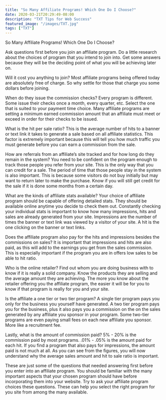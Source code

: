 ```yaml
---
title: "So Many Affiliate Programs! Which One Do I Choose?"
date: 2020-03-21T20:29:49-08:00
description: "TXT Tips for Web Success"
featured_image: "/images/TXT.jpg"
tags: ["TXT"]
---
```


So Many Affiliate Programs! Which One Do I Choose? 

Ask questions first before you join an affiliate program. Do a little research about the choices of program that you intend to join into. Get some answers because they will be the deciding point of what you will be achieving later on. 

Will it cost you anything to join? Most affiliate programs being offered today are absolutely free of charge. So why settle for those that charge you some dollars before joining.

When do they issue the commission checks? Every program is different. Some issue their checks once a month, every quarter, etc. Select the one that is suited to your payment time choice. Many affiliate programs are setting a minimum earned commission amount that an affiliate must meet or exceed in order for their checks to be issued. 

What is the hit per sale ratio? This is the average number of hits to a banner or text link it takes to generate a sale based on all affiliate statistics. This factor is extremely important because this will tell you how much traffic you must generate before you can earn a commission from the sale. 

How are referrals from an affiliate’s site tracked and for how long do they remain in the system? You need to be confident on the program enough to track those people you refer from your site. This is the only way that you can credit for a sale. The period of time that those people stay in the system is also important. This is because some visitors do not buy initially but may want to return later to make the purchase. Know if you will still get credit for the sale if it is done some months from a certain day. 

What are the kinds of affiliate stats available? Your choice of affiliate program should be capable of offering detailed stats. They should be available online anytime you decide to check them out. Constantly checking your individual stats is important to know how many impressions, hits and sales are already generated from your site. Impressions are the number of times the banner or text link was viewed by a visitor of your site. A hit is the one clicking on the banner or text links.

Does the affiliate program also pay for the hits and impressions besides the commissions on sales? It is important that impressions and hits are also paid, as this will add to the earnings you get from the sales commission. This is especially important if the program you are in offers low sales to be able to hit ratio.

Who is the online retailer? Find out whom you are doing business with to know if it is really a solid company. Know the products they are selling and the average amount they are achieving. The more you know about the retailer offering you the affiliate program, the easier it will be for you to know if that program is really for you and your site.

Is the affiliate a one tier or two tier program? A single tier program pays you only for the business you yourself have generated. A two tier program pays you for the business, plus it also pays you a commission on the on the sales generated by any affiliate you sponsor in your program. Some two-tier programs are even paying small fees on each new affiliate you sponsor. More like a recruitment fee.

Lastly, what is the amount of commission paid? 5% - 20% is the commission paid by most programs. .01% - .05% is the amount paid for each hit. If you find a program that also pays for impressions, the amount paid is not much at all. As you can see from the figures, you will now understand why the average sales amount and hit to sale ratio is important. 

These are just some of the questions that needed answering first before you enter into an affiliate program. You should be familiar with the many important aspects that your chosen program should have before incorporating them into your website. Try to ask your affiliate program choices these questions. These can help you select the right program for you site from among the many available. 

